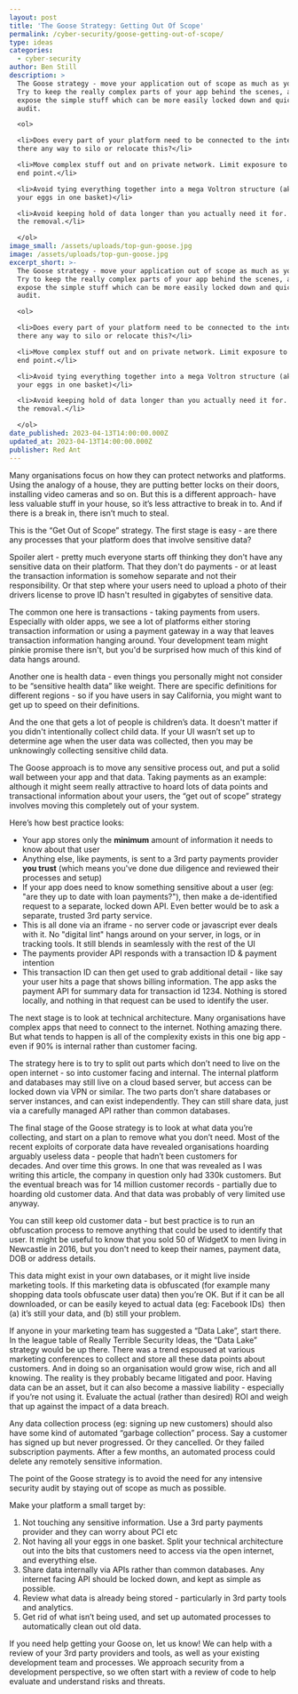```yaml
---
layout: post
title: 'The Goose Strategy: Getting Out Of Scope'
permalink: /cyber-security/goose-getting-out-of-scope/
type: ideas
categories:
  - cyber-security
author: Ben Still
description: >
  The Goose strategy - move your application out of scope as much as you can.
  Try to keep the really complex parts of your app behind the scenes, and only
  expose the simple stuff which can be more easily locked down and quicker to
  audit.

  <ol>

  <li>Does every part of your platform need to be connected to the internet? Is
  there any way to silo or relocate this?</li>

  <li>Move complex stuff out and on private network. Limit exposure to an API
  end point.</li>

  <li>Avoid tying everything together into a mega Voltron structure (aka all
  your eggs in one basket)</li>

  <li>Avoid keeping hold of data longer than you actually need it for. Automate
  the removal.</li>

  </ol>
image_small: /assets/uploads/top-gun-goose.jpg
image: /assets/uploads/top-gun-goose.jpg
excerpt_short: >-
  The Goose strategy - move your application out of scope as much as you can.
  Try to keep the really complex parts of your app behind the scenes, and only
  expose the simple stuff which can be more easily locked down and quicker to
  audit.

  <ol>

  <li>Does every part of your platform need to be connected to the internet? Is
  there any way to silo or relocate this?</li>

  <li>Move complex stuff out and on private network. Limit exposure to an API
  end point.</li>

  <li>Avoid tying everything together into a mega Voltron structure (aka all
  your eggs in one basket)</li>

  <li>Avoid keeping hold of data longer than you actually need it for. Automate
  the removal.</li>

  </ol>
date_published: 2023-04-13T14:00:00.000Z
updated_at: 2023-04-13T14:00:00.000Z
publisher: Red Ant
---
```


Many organisations focus on how they can protect networks and platforms. Using the analogy of a house, they are putting better locks on their doors, installing video cameras and so on. But this is a different approach- have less valuable stuff in your house, so it’s less attractive to break in to. And if there is a break in, there isn’t much to steal.

This is the “Get Out of Scope” strategy. The first stage is easy - are there any processes that your platform does that involve sensitive data?

Spoiler alert - pretty much everyone starts off thinking they don't have any sensitive data on their platform. That they don't do payments - or at least the transaction information is somehow separate and not their responsibility. Or that step where your users need to upload a photo of their drivers license to prove ID hasn't resulted in gigabytes of sensitive data.

The common one here is transactions - taking payments from users. Especially with older apps, we see a lot of platforms either storing transaction information or using a payment gateway in a way that leaves transaction information hanging around. Your development team might pinkie promise there isn't, but you'd be surprised how much of this kind of data hangs around.

Another one is health data - even things you personally might not consider to be “sensitive health data” like weight. There are specific definitions for different regions - so if you have users in say California, you might want to get up to speed on their definitions.

And the one that gets a lot of people is children’s data. It doesn't matter if you didn't intentionally collect child data. If your UI wasn’t set up to determine age when the user data was collected, then you may be unknowingly collecting sensitive child data.

The Goose approach is to move any sensitive process out, and put a solid wall between your app and that data. Taking payments as an example: although it might seem really attractive to hoard lots of data points and transactional information about your users, the “get out of scope” strategy involves moving this completely out of your system. 

Here’s how best practice looks:

* Your app stores only the **minimum** amount of information it needs to know about that user
* Anything else, like payments, is sent to a 3rd party payments provider **you trust** (which means you've done due diligence and reviewed their processes and setup)
* If your app does need to know something sensitive about a user (eg: "are they up to date with loan payments?"), then make a de-identified request to a separate, locked down API. Even better would be to ask a separate, trusted 3rd party service.
* This is all done via an iframe - no server code or javascript ever deals with it. No "digital lint" hangs around on your server, in logs, or in tracking tools. It still blends in seamlessly with the rest of the UI
* The payments provider API responds with a transaction ID & payment intention
* This transaction ID can then get used to grab additional detail - like say your user hits a page that shows billing information. The app asks the payment API for summary data for transaction id 1234. Nothing is stored locally, and nothing in that request can be used to identify the user.

The next stage is to look at technical architecture. Many organisations have complex apps that need to connect to the internet. Nothing amazing there. But what tends to happen is all of the complexity exists in this one big app - even if 90% is internal rather than customer facing. 

The strategy here is to try to split out parts which don’t need to live on the open internet - so into customer facing and internal. The internal platform and databases may still live on a cloud based server, but access can be locked down via VPN or similar. The two parts don’t share databases or server instances, and can exist independently. They can still share data, just via a carefully managed API rather than common databases.

The final stage of the Goose strategy is to look at what data you’re collecting, and start on a plan to remove what you don’t need. Most of the recent exploits of corporate data have revealed organisations hoarding arguably useless data - people that hadn’t been customers for decades. And over time this grows. In one that was revealed as I was writing this article, the company in question only had 330k customers. But the eventual breach was for 14 million customer records - partially due to hoarding old customer data. And that data was probably of very limited use anyway.

You can still keep old customer data - but best practice is to run an obfuscation process to remove anything that could be used to identify that user. It might be useful to know that you sold 50 of WidgetX to men living in Newcastle in 2016, but you don't need to keep their names, payment data, DOB or address details.

This data might exist in your own databases, or it might live inside marketing tools. If this marketing data is obfuscated (for example many shopping data tools obfuscate user data) then you’re OK. But if it can be all downloaded, or can be easily keyed to actual data (eg: Facebook IDs)  then (a) it’s still your data, and (b) still your problem.

If anyone in your marketing team has suggested a “Data Lake”, start there. In the league table of Really Terrible Security Ideas, the “Data Lake” strategy would be up there. There was a trend espoused at various marketing conferences to collect and store all these data points about customers. And in doing so an organisation would grow wise, rich and all knowing. The reality is they probably became litigated and poor. Having data can be an asset, but it can also become a massive liability - especially if you’re not using it. Evaluate the actual (rather than desired) ROI and weigh that up against the impact of a data breach.

Any data collection process (eg: signing up new customers) should also have some kind of automated “garbage collection” process. Say a customer has signed up but never progressed. Or they cancelled. Or they failed subscription payments. After a few months, an automated process could delete any remotely sensitive information.

The point of the Goose strategy is to avoid the need for any intensive security audit by staying out of scope as much as possible. 

Make your platform a small target by:

1. Not touching any sensitive information. Use a 3rd party payments provider and they can worry about PCI etc
2. Not having all your eggs in one basket. Split your technical architecture out into the bits that customers need to access via the open internet, and everything else.
3. Share data internally via APIs rather than common databases. Any internet facing API should be locked down, and kept as simple as possible.
4. Review what data is already being stored - particularly in 3rd party tools and analytics.
5. Get rid of what isn’t being used, and set up automated processes to automatically clean out old data.

If you need help getting your Goose on, let us know! We can help with a review of your 3rd party providers and tools, as well as your existing development team and processes. We approach security from a development perspective, so we often start with a review of code to help evaluate and understand risks and threats.
